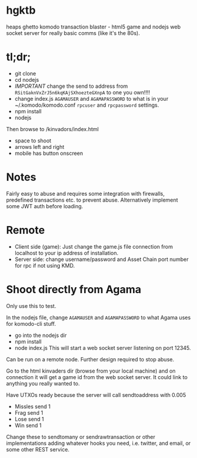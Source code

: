 # hgktb
heaps ghetto komodo transaction blaster - html5 game and nodejs web socket server for really basic comms (like it's the 80s).

# tl;dr;
- git clone 
- cd nodejs
- *IMPORTANT* change the send to address from `RSitGaknVxZrJ5n6kqKAjSXhoezteGXnpA` to one you own!!!!
- change index.js `AGAMAUSER` and `AGAMAPASSWORD` to what is in your ~/.komodo/komodo.conf `rpcuser` and `rpcpassword` settings.
- npm install
- nodejs

Then browse to <cloned repo>/kinvadors/index.html
- space to shoot
- arrows left and right
- mobile has button onscreen
  
# Notes

Fairly easy to abuse and requires some integration with firewalls, predefined transactions etc. to prevent abuse. Alternatively implement some JWT auth before loading.

# Remote
- Client side (game): Just change the game.js file connection from localhost to your ip address of installation.
- Server side: change username/password and Asset Chain port number for rpc if not using KMD.

# Shoot directly from Agama
Only use this to test.

In the nodejs file, change `AGAMAUSER` and `AGAMAPASSWORD` to what Agama uses for komodo-cli stuff.
- go into the nodejs dir
- npm install
- node index.js
This will start a web socket server listening on port 12345.

Can be run on a remote node.  Further design required to stop abuse.

Go to the html kinvaders dir (browse from your local machine) and on connection it will get a game id from the 
web socket server.  It could link to anything you really wanted to.

Have UTXOs ready because the server will call sendtoaddress with 0.005
- Missles send 1
- Frag send 1
- Lose send 1
- Win send 1

Change these to sendtomany or sendrawtransaction or other implementations adding whatever hooks you need, i.e. twitter, 
and email, or some other REST service.
